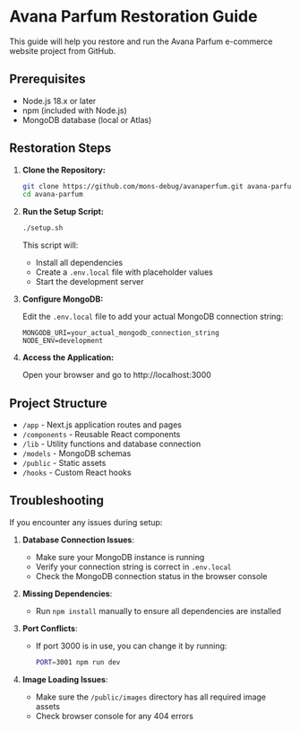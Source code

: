 # Avana Parfum Restoration Guide

This guide will help you restore and run the Avana Parfum e-commerce website project from GitHub.

## Prerequisites

- Node.js 18.x or later
- npm (included with Node.js)
- MongoDB database (local or Atlas)

## Restoration Steps

1. **Clone the Repository:**
   ```bash
   git clone https://github.com/mons-debug/avanaperfum.git avana-parfum
   cd avana-parfum
   ```

2. **Run the Setup Script:**
   ```bash
   ./setup.sh
   ```
   
   This script will:
   - Install all dependencies
   - Create a `.env.local` file with placeholder values
   - Start the development server

3. **Configure MongoDB:**
   
   Edit the `.env.local` file to add your actual MongoDB connection string:
   ```
   MONGODB_URI=your_actual_mongodb_connection_string
   NODE_ENV=development
   ```

4. **Access the Application:**
   
   Open your browser and go to http://localhost:3000

## Project Structure

- `/app` - Next.js application routes and pages
- `/components` - Reusable React components
- `/lib` - Utility functions and database connection
- `/models` - MongoDB schemas
- `/public` - Static assets
- `/hooks` - Custom React hooks

## Troubleshooting

If you encounter any issues during setup:

1. **Database Connection Issues**:
   - Make sure your MongoDB instance is running
   - Verify your connection string is correct in `.env.local`
   - Check the MongoDB connection status in the browser console

2. **Missing Dependencies**:
   - Run `npm install` manually to ensure all dependencies are installed

3. **Port Conflicts**:
   - If port 3000 is in use, you can change it by running:
     ```bash
     PORT=3001 npm run dev
     ```

4. **Image Loading Issues**:
   - Make sure the `/public/images` directory has all required image assets
   - Check browser console for any 404 errors 